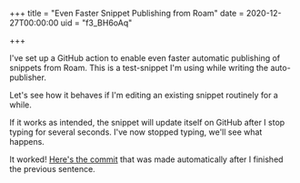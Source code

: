 +++
title = "Even Faster Snippet Publishing from Roam"
date = 2020-12-27T00:00:00
uid = "f3_BH6oAq"

+++

I've set up a GitHub action to enable even faster automatic publishing of snippets from Roam. This is a test-snippet I'm using while writing the auto-publisher.

Let's see how it behaves if I'm editing an existing snippet routinely for a while.

If it works as intended, the snippet will update itself on GitHub after I stop typing for several seconds. I've now stopped typing, we'll see what happens.

It worked! [Here's the commit](https://github.com/dbieber/davidbieber.com/commit/1f1ad4680e1d538f699cf2cd420f0c04a4bf528a) that was made automatically after I finished the previous sentence.
